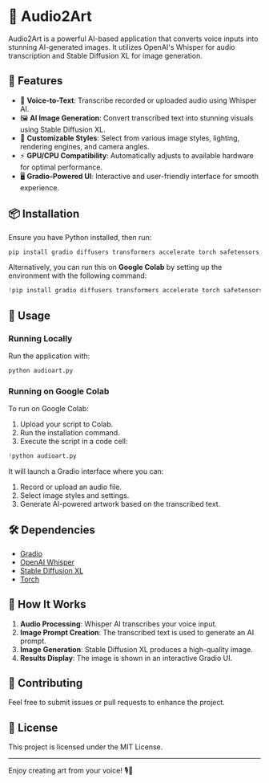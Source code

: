 # 🎨 Audio2Art

Audio2Art is a powerful AI-based application that converts voice inputs into stunning AI-generated images. It utilizes OpenAI's Whisper for audio transcription and Stable Diffusion XL for image generation.

## 🚀 Features

- 🎤 **Voice-to-Text**: Transcribe recorded or uploaded audio using Whisper AI.
- 🖼 **AI Image Generation**: Convert transcribed text into stunning visuals using Stable Diffusion XL.
- 🎨 **Customizable Styles**: Select from various image styles, lighting, rendering engines, and camera angles.
- ⚡ **GPU/CPU Compatibility**: Automatically adjusts to available hardware for optimal performance.
- 🖥 **Gradio-Powered UI**: Interactive and user-friendly interface for smooth experience.

## 📦 Installation

Ensure you have Python installed, then run:

```bash
pip install gradio diffusers transformers accelerate torch safetensors openai-whisper
```

Alternatively, you can run this on **Google Colab** by setting up the environment with the following command:

```python
!pip install gradio diffusers transformers accelerate torch safetensors openai-whisper
```

## 🔧 Usage

### Running Locally
Run the application with:

```bash
python audioart.py
```

### Running on Google Colab
To run on Google Colab:
1. Upload your script to Colab.
2. Run the installation command.
3. Execute the script in a code cell:

```python
!python audioart.py
```

It will launch a Gradio interface where you can:

1. Record or upload an audio file.
2. Select image styles and settings.
3. Generate AI-powered artwork based on the transcribed text.

## 🛠 Dependencies

- [Gradio](https://www.gradio.app/)
- [OpenAI Whisper](https://github.com/openai/whisper)
- [Stable Diffusion XL](https://huggingface.co/segmind/SSD-1B)
- [Torch](https://pytorch.org/)

## 🤖 How It Works

1. **Audio Processing**: Whisper AI transcribes your voice input.
2. **Image Prompt Creation**: The transcribed text is used to generate an AI prompt.
3. **Image Generation**: Stable Diffusion XL produces a high-quality image.
4. **Results Display**: The image is shown in an interactive Gradio UI.


## 🤝 Contributing

Feel free to submit issues or pull requests to enhance the project.

## 📜 License

This project is licensed under the MIT License.

---

Enjoy creating art from your voice! 🎙️🎨
